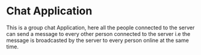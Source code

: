 # Chat Application

This is a group chat Application, here all the people connected to the server 
can send a message to every other person connected to the server i.e the message is broadcasted 
by the server to every person online at the same time.
